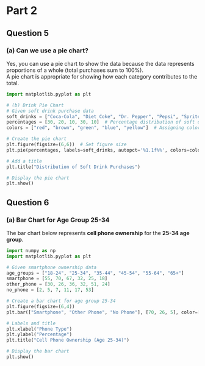 # Part 2

## Question 5

### (a) Can we use a pie chart?
Yes, you can use a pie chart to show the data because the data represents proportions of a whole (total purchases sum to 100%).  
A pie chart is appropriate for showing how each category contributes to the total.

```python
import matplotlib.pyplot as plt

# (b) Drink Pie Chart
# Given soft drink purchase data
soft_drinks = ["Coca-Cola", "Diet Coke", "Dr. Pepper", "Pepsi", "Sprite"]
percentages = [30, 20, 10, 30, 10]  # Percentage distribution of soft drinks
colors = ["red", "brown", "green", "blue", "yellow"]  # Assigning colors to each drink

# Create the pie chart
plt.figure(figsize=(6,6))  # Set figure size
plt.pie(percentages, labels=soft_drinks, autopct='%1.1f%%', colors=colors, startangle=140)

# Add a title
plt.title("Distribution of Soft Drink Purchases")

# Display the pie chart
plt.show()
```

## Question 6

### (a) Bar Chart for Age Group 25-34
The bar chart below represents **cell phone ownership** for the **25-34 age group**.

```python
import numpy as np
import matplotlib.pyplot as plt

# Given smartphone ownership data
age_groups = ["18-24", "25-34", "35-44", "45-54", "55-64", "65+"]
smartphone = [55, 70, 67, 32, 25, 18]
other_phone = [30, 26, 36, 32, 51, 24]
no_phone = [2, 5, 7, 11, 17, 53]

# Create a bar chart for age group 25-34
plt.figure(figsize=(6,4))
plt.bar(["Smartphone", "Other Phone", "No Phone"], [70, 26, 5], color=['blue', 'orange', 'gray'])

# Labels and title
plt.xlabel("Phone Type")
plt.ylabel("Percentage")
plt.title("Cell Phone Ownership (Age 25-34)")

# Display the bar chart
plt.show()
